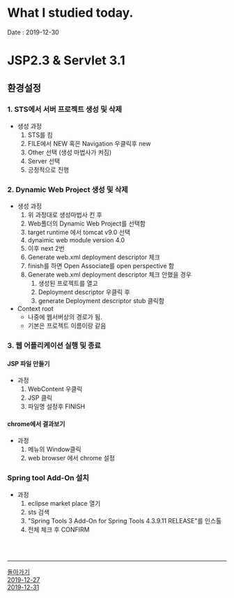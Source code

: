 # What I studied today.
Date : 2019-12-30

# JSP2.3 & Servlet 3.1
## 환경설정
### 1. STS에서 서버 프로젝트 생성 및 삭제
- 생성 과정
    1. STS를 킴
    2. FILE에서 NEW 혹은 Navigation 우클릭후 new
    3. Other 선택 (생성 마법사가 켜짐)
    4. Server 선택
    5. 긍정적으로 진행
### 2. Dynamic Web Project 생성 및 삭제
- 생성 과정
	1. 위 과정대로 생성마법사 킨 후 
	2. Web폴더의 Dynamic Web Project를 선택함
	3. target runtime 에서 tomcat v9.0 선택
	4. dynaimic web module version 4.0
	5. 이후 next 2번
	6. Generate web.xml deployment descriptor 체크
	7. finish를 하면 Open Associate를 open perspective 함
   	8. Generate web.xml deployment descriptor 체크 안했을 경우
      	1. 생성된 프로젝트를 열고
      	2. Deployment descriptor 우클릭 후 
      	3. generate Deployment descriptor stub 클릭함
- Context root
    - 나중에 웹서버상의 경로가 됨.
    - 기본은 프로젝트 이름이랑 같음
### 3. 웹 어플리케이션 실행 및 종료
#### JSP 파일 만들기
- 과정
	1. WebContent 우클릭
	2. JSP 클릭
	3. 파일명 설정후 FINISH
#### chrome에서 결과보기
- 과정
	1. 메뉴의 Window클릭
	2. web browser 에서 chrome 설정
### Spring tool Add-On 설치
- 과정
	1. eclipse market place 열기
	2. sts 검색
	3. "Spring Tools 3 Add-On for Spring Tools 4.3.9.11 RELEASE"를 인스톨
	4. 전체 체크 후 CONFIRM

<br><br><hr>

[돌아가기](../README.md)  
[2019-12-27](whatIStudied_191227.md)  
[2019-12-31](whatIStudied_191231.md) 


